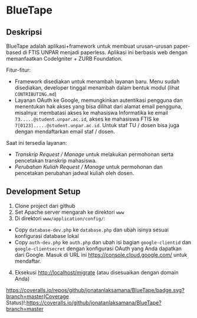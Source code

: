# BlueTape

## Deskripsi

BlueTape adalah aplikasi+framework untuk membuat urusan-urusan paper-based di FTIS UNPAR menjadi paperless. Aplikasi ini berbasis web dengan memanfaatkan CodeIgniter + ZURB Foundation.

Fitur-fitur:

* Framework disediakan untuk menambah layanan baru. Menu sudah disediakan, developer tinggal menambah dalam bentuk modul (lihat `CONTRIBUTING.md`)
* Layanan OAuth ke Google, memungkinkan autentikasi pengguna dan menentukan hak akses yang bisa dilihat dari alamat email pengguna, misalnya: membatasi akses ke mahasiswa Informatika ke email `73.....@student.unpar.ac.id`, akses ke mahasiswa FTIS ke `7[0123].....@student.unpar.ac.id`. Untuk staf TU / dosen bisa juga dengan mendaftarkan email staf / dosen.

Saat ini tersedia layanan:

* *Transkrip Request / Manage* untuk melakukan permohonan serta pencetakan transkrip mahasiswa.
* *Perubahan Kuliah Request / Manage* untuk permohonan dan pencetakan perubahan jadwal kuliah oleh dosen.

## Development Setup

1. Clone project dari github
2. Set Apache server mengarah ke direktori `www`
3. Di direktori `www/application/config/`:
  - Copy `database-dev.php` ke `database.php` dan ubah isinya sesuai konfigurasi database lokal
  - Copy `auth-dev.php` ke `auth.php` dan ubah isi bagian `google-clientid` dan `google-clientsecret` dengan konfigurasi OAuth yang Anda dapatkan dari Google. Masuk di URL ini <https://console.cloud.google.com/> untuk mendaftar.
4. Eksekusi <http://localhost/migrate> (atau disesuaikan dengan domain Anda)


https://coveralls.io/repos/github/jonatanlaksamana/BlueTape/badge.svg?branch=master(Coverage Status)!:https://coveralls.io/github/jonatanlaksamana/BlueTape?branch=master